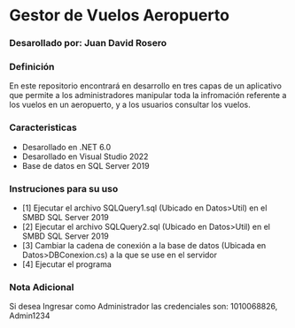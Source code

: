 # Gestor de Vuelos Aeropuerto

### Desarollado por: Juan David Rosero
### Definición
En este repositorio encontrará en desarrollo en tres capas de un aplicativo que permite a los administradores manipular toda la infromación referente a los vuelos en un aeropuerto, y a los usuarios consultar los vuelos.
### Caracteristicas
- Desarollado en .NET 6.0
- Desarollado en Visual Studio 2022
- Base de datos en SQL Server 2019

### Instruciones para su uso
- [1] Ejecutar el archivo SQLQuery1.sql (Ubicado en Datos>Util) en el SMBD SQL Server 2019
-  [2] Ejecutar el archivo SQLQuery2.sql (Ubicado en Datos>Util) en el SMBD SQL Server 2019
-  [3] Cambiar la cadena de conexión a la base de datos (Ubicada en Datos>DBConexion.cs) a la que se use en el servidor
-  [4] Ejecutar el programa
### Nota Adicional
Si desea Ingresar como Administrador las credenciales son: 1010068826, Admin1234
